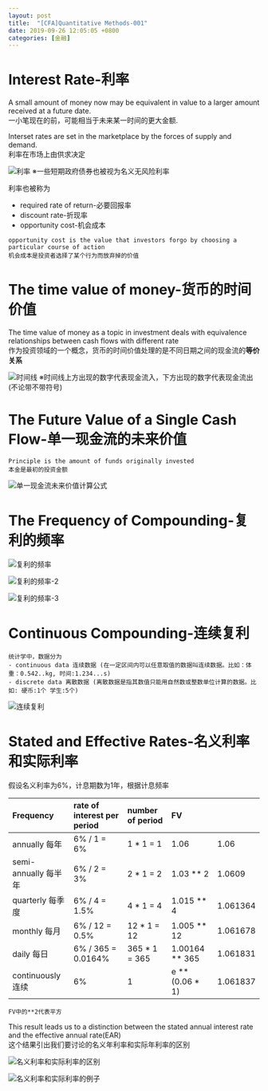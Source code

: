 ```yaml
---
layout: post
title:  "[CFA]Quantitative Methods-001"
date: 2019-09-26 12:05:05 +0800
categories: [金融]
---
```


# Interest Rate-利率
A small amount of money now may be equivalent in value to a larger amount received at a future date.  
一小笔现在的前，可能相当于未来某一时间的更大金额.

Interset rates are set in the marketplace by the forces of supply and demand.  
利率在市场上由供求决定

![利率](https://github.com/cantahu/cantahu.github.io/blob/master/pic/interestRateDesc.png?raw=true)
※一些短期政府债券也被视为名义无风险利率

利率也被称为
* required rate of return-必要回报率
* discount rate-折现率
* opportunity cost-机会成本

```
opportunity cost is the value that investors forgo by choosing a particular course of action
机会成本是投资者选择了某个行为而放弃掉的价值
```
# The time value of money-货币的时间价值
The time value of money as a topic in investment deals with equivalence relationships between cash flows with different rate  
作为投资领域的一个概念，货币的时间价值处理的是不同日期之间的现金流的**等价关系**

![时间线](https://github.com/cantahu/cantahu.github.io/blob/master/pic/timeline.png?raw=true)
※时间线上方出现的数字代表现金流入，下方出现的数字代表现金流出(不论带不带符号)

# The Future Value of a Single Cash Flow-单一现金流的未来价值
```
Principle is the amount of funds originally invested
本金是最初的投资金额
```

![单一现金流未来价值计算公式](https://github.com/cantahu/cantahu.github.io/blob/master/pic/%E5%8D%95%E4%B8%80%E7%8E%B0%E9%87%91%E6%B5%81%E6%9C%AA%E6%9D%A5%E4%BB%B7%E5%80%BC%E8%AE%A1%E7%AE%97.png?raw=true)

# The Frequency of Compounding-复利的频率
![复利的频率](https://github.com/cantahu/cantahu.github.io/blob/master/pic/%E5%A4%8D%E5%88%A9%E9%A2%91%E7%8E%87.png?raw=true)

![复利的频率-2](https://github.com/cantahu/cantahu.github.io/blob/master/pic/%E5%A4%8D%E5%88%A9%E7%9A%84%E9%A2%91%E7%8E%87-2.png?raw=true)

![复利的频率-3](https://github.com/cantahu/cantahu.github.io/blob/master/pic/%E5%A4%8D%E5%88%A9%E7%9A%84%E9%A2%91%E7%8E%87-3.png?raw=true)

# Continuous Compounding-连续复利
```
统计学中，数据分为
- continuous data 连续数据 (在一定区间内可以任意取值的数据叫连续数据。比如：体重：0.542..kg, 时间:1.234...s)
- discrete data 离散数据 (离散数据是指其数值只能用自然数或整数单位计算的数据。比如: 硬币:1个 学生:5个)
```
![连续复利](https://github.com/cantahu/cantahu.github.io/blob/master/pic/%E8%BF%9E%E7%BB%AD%E5%A4%8D%E5%88%A9.png?raw=true)

# Stated and Effective Rates-名义利率和实际利率
假设名义利率为6%，计息期数为1年，根据计息频率  

|Frequency|rate of interest per period|number of period|FV||
|:--|:--|:--|:--|:--|
|annually 每年| 6% / 1 = 6%| 1 * 1 = 1| 1.06| 1.06|
|semi-annually 每半年| 6% / 2 = 3% | 2 * 1 = 2| 1.03 ** 2| 1.0609|
|quarterly 每季度| 6% / 4 = 1.5% | 4 * 1 = 4 | 1.015 ** 4| 1.061364|
|monthly 每月| 6% / 12 = 0.5% | 12 * 1 = 12 | 1.005 ** 12| 1.061678|
|daily 每日| 6% / 365 = 0.0164% | 365 * 1 = 365| 1.00164 ** 365 | 1.061831|
|continuously 连续| 6% | 1 | e **  (0.06 * 1)| 1.061837|

`FV中的**2代表平方`

This result leads us to a distinction between the stated annual interest rate and the effective annual rate(EAR)  
这个结果引出我们要讨论的名义年利率和实际年利率的区别

![名义利率和实际利率的区别](https://github.com/cantahu/cantahu.github.io/blob/master/pic/%E5%90%8D%E4%B9%89%E5%88%A9%E7%8E%87%E5%92%8C%E5%AE%9E%E9%99%85%E5%88%A9%E7%8E%87%E7%9A%84%E5%8C%BA%E5%88%AB.png?raw=true)

![名义利率和实际利率的例子](https://github.com/cantahu/cantahu.github.io/blob/master/pic/%E5%90%8D%E4%B9%89%E5%88%A9%E7%8E%87%E5%92%8C%E5%AE%9E%E9%99%85%E5%88%A9%E7%8E%87%E7%9A%84%E4%BE%8B%E5%AD%90.png?raw=true)

